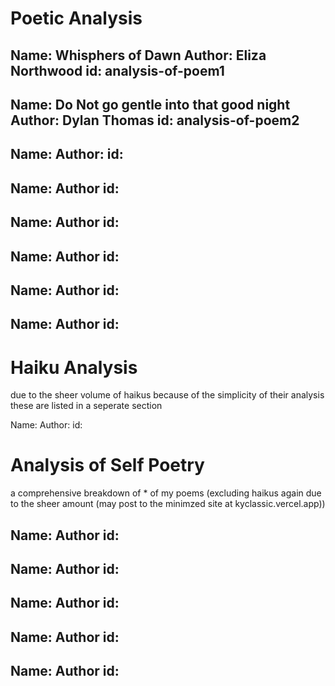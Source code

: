 

# Poetic Analysis

Name: Whisphers of Dawn
Author: Eliza Northwood
id: analysis-of-poem1
---
Name: Do Not go gentle into that good night
Author: Dylan Thomas
id: analysis-of-poem2
---
Name: 
Author: 
id: 
---
Name:
Author
id: 
---
Name:
Author
id: 
---
Name:
Author
id: 
---
Name:
Author
id: 
---
Name:
Author
id: 
---


# Haiku Analysis
due to the sheer volume of haikus because of the simplicity of their analysis these are listed in a seperate section

Name: 
Author: 
id: 


# Analysis of Self Poetry
a comprehensive breakdown of * of my poems (excluding haikus again due to the sheer amount (may post to the minimzed site at kyclassic.vercel.app))

Name:
Author
id: 
---
Name:
Author
id: 
---
Name:
Author
id: 
---
Name:
Author
id: 
---
Name:
Author
id: 
---